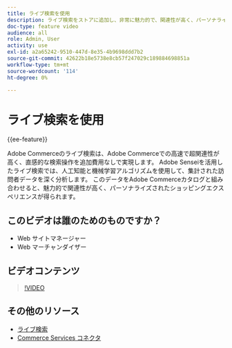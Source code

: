 ```yaml
---
title: ライブ検索を使用
description: ライブ検索をストアに追加し、非常に魅力的で、関連性が高く、パーソナライズされたショッピングエクスペリエンスを生み出す方法を説明します。
doc-type: feature video
audience: all
role: Admin, User
activity: use
exl-id: a2a65242-9510-447d-8e35-4b9698ddd7b2
source-git-commit: 42622b18e5738e8cb57f247029c189884698851a
workflow-type: tm+mt
source-wordcount: '114'
ht-degree: 0%

---
```


# ライブ検索を使用

{{ee-feature}}

Adobe Commerceのライブ検索は、Adobe Commerceでの高速で超関連性が高く、直感的な検索操作を追加費用なしで実現します。 Adobe Senseiを活用したライブ検索では、人工知能と機械学習アルゴリズムを使用して、集計された訪問者データを深く分析します。 このデータをAdobe Commerceカタログと組み合わせると、魅力的で関連性が高く、パーソナライズされたショッピングエクスペリエンスが得られます。

## このビデオは誰のためのものですか？

- Web サイトマネージャー
- Web マーチャンダイザー

## ビデオコンテンツ

>[!VIDEO](https://video.tv.adobe.com/v/337365?quality=12&learn=on)

## その他のリソース

- [ライブ検索](https://experienceleague.adobe.com/docs/commerce-merchant-services/live-search/overview.html)
- [Commerce Services コネクタ](https://experienceleague.adobe.com/docs/commerce-merchant-services/user-guides/integration-services/saas.html)

